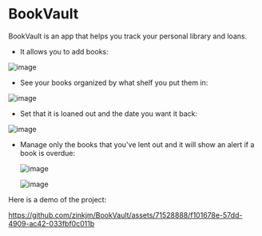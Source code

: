 # BookVault

BookVault is an app that helps you track your personal library and loans. 
- It allows you to add books:

![image](https://github.com/zinkjm/BookVault/assets/71528888/b9194e64-1252-460d-a505-00bc03a5d1e5)

- See your books organized by what shelf you put them in:

![image](https://github.com/zinkjm/BookVault/assets/71528888/7456bf81-660b-436b-b44a-513d76fd4a42)

- Set that it is loaned out and the date you want it back:

![image](https://github.com/zinkjm/BookVault/assets/71528888/5d15566e-4362-4aa1-b98a-92281b86a0dc)

- Manage only the books that you've lent out and it will show an alert if a book is overdue:

  ![image](https://github.com/zinkjm/BookVault/assets/71528888/05033aa7-6e38-4119-a391-4820c0886ff9)

  ![image](https://github.com/zinkjm/BookVault/assets/71528888/8280fce5-70e1-4c24-bf6b-d0fe9ac49c39)


Here is a demo of the project:



https://github.com/zinkjm/BookVault/assets/71528888/f101678e-57dd-4909-ac42-033fbf0c011b

